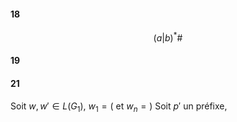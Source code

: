 #### 18
$$(a|b)^{*}\#$$

#### 19

#### 21
Soit $w, w' \in L(G_{1})$, 
$w_{1} = ($ et $w_{n} = )$
Soit $p'$ un préfixe, 
